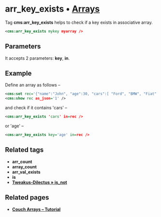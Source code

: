 # arr_key_exists • [Arrays](#related-pages)

Tag **cms:arr_key_exists** helps to check if a key exists in associative array.

```xml
<cms:arr_key_exists mykey myarray />
```

## Parameters

It accepts 2 parameters: **key**, **in**.

## Example

Define an array as follows –

```xml
<cms:set rec='{"name":"John", "age":30, "cars":[ "Ford", "BMW", "Fiat" ]}' is_json='1' />
<cms:show rec as_json='1' />
```

and check if it contains 'cars' –

```xml
<cms:arr_key_exists 'cars' in=rec />
```

or 'age' –

```xml
<cms:arr_key_exists key='age' in=rec />
```

## Related tags

* **arr_count**
* **array_count**
* **arr_val_exists**
* **is**
* [**Tweakus-Dilectus &raquo; is_not**](https://github.com/trendoman/Tweakus-Dilectus/tree/main/anton.cms%40ya.ru__tags-new/is_not/)

## Related pages

* [**Couch Arrays – Tutorial**](../../tutorials/Arrays)
